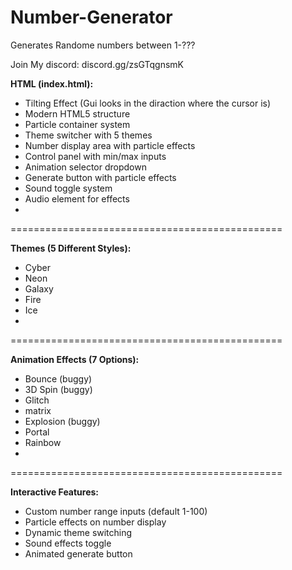 # Number-Generator
Generates Randome numbers between 1-??? 

Join My discord: discord.gg/zsGTqgnsmK 

**HTML (index.html):**
 - Tilting Effect (Gui looks in the diraction where the cursor is)
 - Modern HTML5 structure
 - Particle container system
 - Theme switcher with 5 themes
 - Number display area with particle effects
 - Control panel with min/max inputs
 - Animation selector dropdown
 - Generate button with particle effects
 - Sound toggle system
 - Audio element for effects
 - 
===============================================

**Themes (5 Different Styles):**
- Cyber
- Neon
- Galaxy
- Fire
- Ice
- 
===============================================

**Animation Effects (7 Options):**
- Bounce (buggy)
- 3D Spin (buggy)
- Glitch
- matrix
- Explosion (buggy)
- Portal
- Rainbow
- 
===============================================

**Interactive Features:**
 - Custom number range inputs (default 1-100)
 - Particle effects on number display
 - Dynamic theme switching
 - Sound effects toggle
 - Animated generate button
